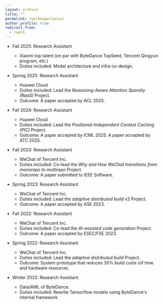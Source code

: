 ```yaml
---
layout: archive
title: ""
permalink: /workexperience/
author_profile: true
redirect_from:
  - /work
---
```


* Fall 2025: Research Assistant
  * Xiaomi top talent (on par with ByteDance TopSeed, Tencent Qingyun program, etc.)
  * Duties included: Model architecture and infra co-design.

* Spring 2025: Research Assistant
  * Huawei Cloud
  * Duties included: Lead the *Reasoning-Aware Attention Sparsity (RaaS)* Project.
  * Outcome: A paper accepted by ACL 2025.

* Fall 2024: Research Assistant
  * Huawei Cloud
  * Duties included: Lead the *Positional-Independent Context Caching (PIC)* Project.
  * Outcome: A paper accepted by ICML 2025. A paper accepted by ATC 2025.

* Fall 2023: Research Assistant
  * WeChat of Tencent Inc.
  * Duties included: Co-lead the *Why and How WeChat transitions from monorepo to multirepo* Project.
  * Outcome: A paper submitted to IEEE Software.

* Spring 2023: Research Assistant
  * WeChat of Tencent Inc.
  * Duties included: Lead the *adaptive distributed build* v2 Project.
  * Outcome: A paper accepted by ASE 2023.

* Fall 2022: Research Assistant
  * WeChat of Tencent Inc.
  * Duties included: Co-lead the *AI-assisted code generation* Project. 
  * Outcome: A paper accepted by ESEC/FSE 2023.

* Spring 2022: Research Assistant
  * WeChat of Tencent Inc.
  * Duties included: Lead the *adaptive distributed build* Project.
  * Outcome: System prototype that reduces 30% build costs (of time and hardware resource).

* Winter 2022: Research Assistant
  * Data/AML of ByteDance.
  * Duties included: Rewrite Tensorflow models using ByteDance's internal framework.



